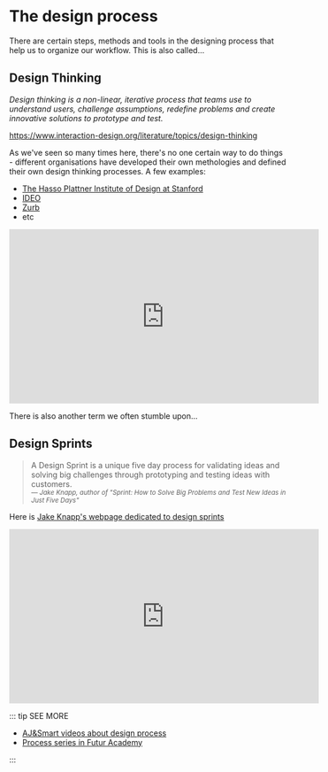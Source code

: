 # The design process


There are certain steps, methods and tools in the designing process that help us to organize our workflow. This is also called...

## Design Thinking

<div class="important"> 

*Design thinking is a non-linear, iterative process that teams use to understand users, challenge assumptions, redefine problems and create innovative solutions to prototype and test.*

https://www.interaction-design.org/literature/topics/design-thinking

</div>


As we've seen so many times here, there's no one certain way to do things - different organisations have developed their own methologies and defined their own design thinking processes. A few examples:

- [The Hasso Plattner Institute of Design at Stanford](https://dschool.stanford.edu/resources/design-thinking-bootleg)
- [IDEO](https://designthinking.ideo.com/)
- [Zurb](https://zurb.com/process)
- etc




<div class="video-responsive">
<iframe width="560" height="315" src="https://www.youtube.com/embed/gHGN6hs2gZY" title="YouTube video player" frameborder="0" allow="accelerometer; autoplay; clipboard-write; encrypted-media; gyroscope; picture-in-picture" allowfullscreen></iframe>
</div>




There is also another term we often stumble upon...

## Design Sprints

> A Design Sprint is a unique five day process for validating ideas and solving big challenges through prototyping and testing ideas with customers.<br><small><i>— Jake Knapp, author of "Sprint: How to Solve Big Problems and Test New Ideas in Just Five Days"</i></small>

Here is [Jake Knapp's webpage dedicated to design sprints](https://www.thesprintbook.com/the-design-sprint)

<div class="video-responsive">
<iframe width="560" height="315" src="https://www.youtube.com/embed/b8qIYjZl5Bg" title="YouTube video player" frameborder="0" allow="accelerometer; autoplay; clipboard-write; encrypted-media; gyroscope; picture-in-picture" allowfullscreen></iframe>
</div>





<!-- The actual design process depends on the team workflow / client / project etc, but usually these steps are involved: 

1. research / background
2. planning / ideas
3. prototyping
4. making / executing  
5. measuring / analyzing

Changing things and correct mistakes is much easier with digital products. It means, that usually teams work in loops - you should test often and early and take a step back in process, if needed.  -->

<!-- 

### 1. Define

- **client research** - today we often don't do things from scratch, but renewing or redefining existing products
- **user research** - who is our main user? what do they want?
- **market research** - what's going on out there?

### 2. Ideate

- collecting inspiration
- mindmaps
- brainstorms
- sketching

### 3. Prototype

- **lo-fi prototypes** - pen and paper or early computer wireframes
- testing
- **defining style:** color, typography, tone of voice etc
- **hi-fi prototypes** - interactive designs, Figma etc
- testing

### 4. Build

- developing, coding
- testing

### 5. Analyze

- measuring
- statistics
- testing
- **improve it!** -->


::: tip SEE MORE

- [AJ&Smart videos about design process](https://www.youtube.com/watch?v=ZgMG_OflDq0&list=PLxk9zj3EDi0UTzqM8KA3O_oU3NY7StxSW)
- [Process series in Futur Academy](https://www.youtube.com/watch?v=d77cDtH8bo0&list=PLroLjS4HDi0BP_yFfi0--EFcK3rFRrgED&index=1)


:::